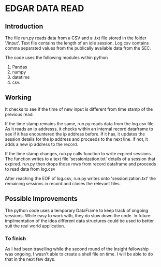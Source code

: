 # EDGAR DATA READ

## Introduction

The file run.py reads data from a CSV and a .txt file stored in the folder '/input'. Text file contains the length of an idle session. Log.csv contains comma separated values from the publically available data from the SEC. 

The code uses the following modules within python
1) Pandas
2) numpy
3) datetime
4) csv.

## Working
It checks to see if the time of new input is different from time stamp of the previous read. 

If the time stamp remains the same, run.py reads data from the log.csv file. As it reads an ip addresss, it checks within an internal record dataframe to see if it has encountered the ip address before. If it has, it updates the session details for the ip address and proceeds to the next line. If not, it adds a new ip address to the record. 

If the time stamp changes, run.py calls function to write expired sessions. The function writes to a text file 'sessionization.txt' details of a session that expired. run.py then drops those rows from record dataframe and proceeds to read data from log.csv

After reaching the EOF of log.csv, run.py writes onto 'sessionization.txt' the remaining sessions in record and closes the relevant files. 

## Possible Improvements

The python code uses a temporary DataFrame to keep track of ongoing sessions. While easy to work with, they do slow down the code. In future implimentation of the idea different data structures could be used to better suit the real world application. 


### To finish
As I had been travelling while the second round of the Insight fellowship was ongoing, I wasn't able to create a shell file on time. I will be able to do that in the next few days. 
